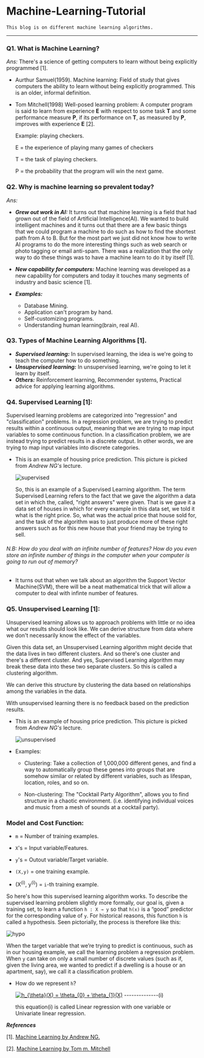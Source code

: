 # Machine-Learning-Tutorial

    This blog is on different machine learning algorithms.
 ------------

### Q1. What is Machine Learning?

   *Ans:* There's a science of getting computers to learn without being explicitly programmed [1].  
   
   * Aurthur Samuel(1959). Machine learning: Field of study that gives computers the ability to learn without being explicitly programmed. This is an older, informal definition.
   
   * Tom Mitchell(1998) Well-posed learning problem: A computer program is said to learn from experience **E** with respect to some task **T** and some performance measure **P**, if its performance on **T**, as measured by **P**, improves with experience **E** [2].
   
     Example: playing checkers.
   
     E = the experience of playing many games of checkers

     T = the task of playing checkers.

     P = the probability that the program will win the next game.

 
### Q2. Why is machine learning so prevalent today?

   *Ans:* 
    
   * ***Grew out work in AI:*** It turns out that machine learning is a field that had grown out of the field of Artificial Intelligence(AI). We wanted to build intelligent machines and it turns out that there are a few basic things that we could program a machine to do such as how to find the shortest path from A to B. But for the most part we just did not know how to write AI programs to do the more interesting things such as web search or photo tagging or email anti-spam. There was a realization that the only way to do these things was to have a machine learn to do it by itself [1].
   
   * ***New capability for computers:*** Machine learning was developed as a new capability for computers and today it touches many segments of industry and basic science [1].
   
   * ***Examples:***
     * Database Mining.
     * Application can't program by hand.
     * Self-customizing programs.
     * Understanding human learning(brain, real AI).
     
     
 ### Q3. Types of Machine Learning Algorithms [1].
    
   * ***Supervised learning:*** In supervised learning, the idea is we're going to teach the computer how to do something.
   * ***Unsupervised learning:*** In unsupervised learning, we're going to let it learn by itself. 
   * ***Others:*** Reinforcement learning, Recommender systems, Practical advice for applying learning algorithms.
   
    
 ### Q4. Supervised Learning [1]: 
  Supervised learning problems are categorized into "regression" and "classification" problems. In a regression problem, we are trying to predict results within a continuous output, meaning that we are trying to map input variables to some continuous function. In a classification problem, we are instead trying to predict results in a discrete output. In other words, we are trying to map input variables into discrete categories.
    
   * This is an example of housing price prediction. This picture is picked from *Andrew NG's* lecture.
   
      ![supervised](https://user-images.githubusercontent.com/15044221/52883642-e85fee80-3195-11e9-91de-ed8baeba9280.png)
      
      So, this is an example of a Supervised Learning algorithm. The term Supervised Learning refers to the fact that we gave the algorithm a data set in which the, called, "right answers" were given. That is we gave it a data set of houses in which for every example in this data set, we told it what is the right price. So, what was the actual price that house sold for, and the task of the algorithm was to just produce more of these right answers such as for this new house that your friend may be trying to sell.
      
 ###### N.B: How do you deal with an infinite number of features? How do you even store an infinite number of things in the computer when your computer is going to run out of memory?
    
   * It turns out that when we talk about an algorithm the Support Vector Machine(SVM), there will be a neat mathematical trick that will allow a computer to deal with infinte number of features. 
   
   
 ### Q5. Unsupervised Learning [1]: 
  Unsupervised learning allows us to approach problems with little or no idea what our results should look like. We can derive structure from data where we don't necessarily know the effect of the variables.
  
  Given this data set, an Unsupervised Learning algorithm might decide that the data lives in two different clusters. And so there's one cluster and there's a different cluster. And yes, Supervised Learning algorithm may break these data into these two separate clusters. So this is called a clustering algorithm.

  We can derive this structure by clustering the data based on relationships among the variables in the data.

  With unsupervised learning there is no feedback based on the prediction results.
  
   * This is an example of housing price prediction. This picture is picked from *Andrew NG's* lecture.
      
       ![unsupervised](https://user-images.githubusercontent.com/15044221/52896119-7ca97000-31ed-11e9-949e-8ef4b60fa0ad.png)
       
   * Examples:
   
       * Clustering: Take a collection of 1,000,000 different genes, and find a way to automatically group these genes into groups that are somehow similar or related by different variables, such as lifespan, location, roles, and so on.

       * Non-clustering: The "Cocktail Party Algorithm", allows you to find structure in a chaotic environment. (i.e. identifying individual voices and music from a mesh of sounds at a cocktail party).
      
      
 ### Model and Cost Function:
 
   * `m` = Number of training examples.
   
   * `X`'s = Input variable/Features.
   
   * `y`'s = Outout variable/Target variable.
   
   * `(X,y)` = one training example.
   
   * (X<sup>(i)</sup>, y<sup>(i)</sup>) = `i`-th training example.
   
  So here's how this supervised learning algorithm works. To describe the supervised learning problem slightly more formally, our goal is, given a training set, to learn a function `h : X → y` so that `h(x)` is a “good” predictor for the corresponding value of `y`. For historical reasons, this function `h` is called a hypothesis. Seen pictorially, the process is therefore like this:
  
   ![hypo](https://user-images.githubusercontent.com/15044221/52900513-ed1db480-3220-11e9-9b11-a0f96a5a7854.png)
   
 When the target variable that we’re trying to predict is continuous, such as in our housing example, we call the learning problem a regression problem. When `y` can take on only a small number of discrete values (such as if, given the living area, we wanted to predict if a dwelling is a house or an apartment, say), we call it a classification problem.
 
   * How do we represent `h`?
       
        <a href="https://www.codecogs.com/eqnedit.php?latex=h_{\theta}(X)&space;=&space;\theta_{0}&space;&plus;&space;\theta_{1}(X)" target="_blank"><img src="https://latex.codecogs.com/gif.latex?h_{\theta}(X)&space;=&space;\theta_{0}&space;&plus;&space;\theta_{1}(X)" title="h_{\theta}(X) = \theta_{0} + \theta_{1}(X)" /></a>                --------------(i)
 
        this equation(i) is called Linear regression with one variable or Univariate linear regression.
        
        
        
      
         
        

***References***

  [1]. [Machine Learning by Andrew NG.](https://www.coursera.org/learn/machine-learning/home/welcome)
  
  [2]. [Machine Learning by Tom m. Mitchell]()
